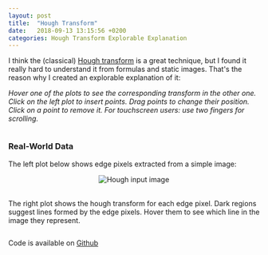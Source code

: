 ```yaml
---
layout: post
title:  "Hough Transform"
date:   2018-09-13 13:15:56 +0200
categories: Hough Transform Explorable Explanation
---
```


<head>
    <script src="https://d3js.org/d3.v5.min.js"></script>
    <style>
      .my-hough-wrapper {
        display: grid;
        grid-template-columns: 1fr 1fr;
        grid-gap: 1em;
      }
      .my-image {
        width: 50%;
      }
      @media screen and (max-width: 600px) {
        .my-hough-wrapper {
          grid-template-columns: 1fr;
        }
        .my-image {
          width: 100%;
        }
      }
    </style>
</head>


I think the (classical) [Hough transform](https://en.wikipedia.org/wiki/Hough_transform) is a
great technique, but I found it really hard to understand it from formulas and static images.
That's the reason why I created an explorable explanation of it:

*Hover one of the plots to see the corresponding transform in the other one.
Click on the left plot to insert points. Drag points to change their position. Click on a point to remove it.
For touchscreen users: use two fingers for scrolling.*


<div class="my-hough-wrapper">
  <div id="svg1"></div>
  <div id="svg2"></div>
</div>

### Real-World Data

The left plot below shows edge pixels extracted from a simple image:

<div align="center">
<img src="https://fkohlgrueber.github.io/hough-transform-d3/static/hough-scaled.jpg" alt="Hough input image">
</div>

<br>

The right plot shows the hough transform for each edge pixel. Dark regions
suggest lines formed by the edge pixels. Hover them to see which line in the image they represent.

<div class="my-hough-wrapper">
  <div id="svg3"></div>
  <div id="svg4"></div>
</div>

<script src="https://fkohlgrueber.github.io/hough-transform-d3/hough.js"></script>
<script>
  insert_hough_plots("svg1", "svg2")
  insert_hough_plots_2("svg3", "svg4")
</script>


Code is available on [Github](https://github.com/fkohlgrueber/hough-transform-d3)

